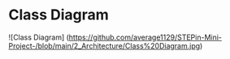 # Class Diagram
![Class Diagram] (https://github.com/average1129/STEPin-Mini-Project-/blob/main/2_Architecture/Class%20Diagram.jpg)
